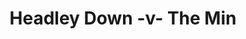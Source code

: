---
year: "2014"
serialNumber: "0454" 
game: "Headley Down"
title: "Headley Down -v- The Min"
gameLocation: ""
gameDate: ""
result: ""
resultType: ""
type: "game"
---